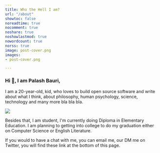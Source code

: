 ```yaml
---
title: Who the Hell I am?
url: "/about"
showtoc: false
noreadtime: true
nocomment: true
noshare: true
noshowlastmod: true
nowordcount: true
norss: true
image: post-cover.png
images:
- post-cover.png

---
```

### Hi 👋, I am Palash Bauri,

I am a 20-year-old, kid, who loves to build open source software and write about what I think, about philosophy, human psychology, science, technology and many more bla bla bla.

![](/images/palash.jpg?#round)

Besides that, I am student, I'm currently doing Diploma in Elementary Education. I am planning to getting into college to do my graduation either on Computer Science or English Literature.

If you would to have a chat with me, you can email me, our DM me on Twitter, you will find these link at the bottom of this page.

